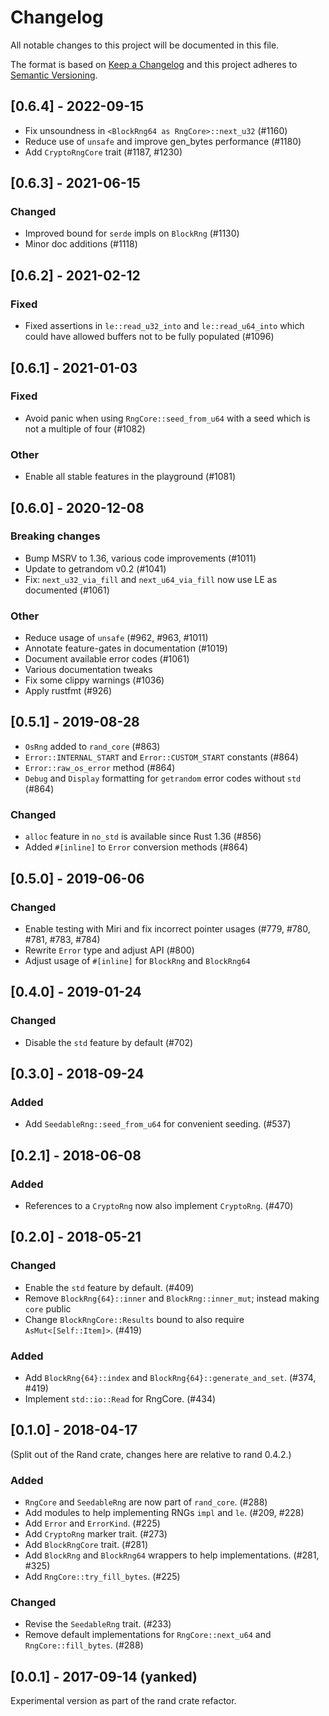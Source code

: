 # Changelog
All notable changes to this project will be documented in this file.

The format is based on [Keep a Changelog](http://keepachangelog.com/en/1.0.0/)
and this project adheres to [Semantic Versioning](https://semver.org/spec/v2.0.0.html).

## [0.6.4] - 2022-09-15
- Fix unsoundness in `<BlockRng64 as RngCore>::next_u32` (#1160)
- Reduce use of `unsafe` and improve gen_bytes performance (#1180)
- Add `CryptoRngCore` trait (#1187, #1230)

## [0.6.3] - 2021-06-15
### Changed
- Improved bound for `serde` impls on `BlockRng` (#1130)
- Minor doc additions (#1118)

## [0.6.2] - 2021-02-12
### Fixed
- Fixed assertions in `le::read_u32_into` and `le::read_u64_into` which could
  have allowed buffers not to be fully populated (#1096)

## [0.6.1] - 2021-01-03
### Fixed
- Avoid panic when using `RngCore::seed_from_u64` with a seed which is not a
  multiple of four (#1082)
### Other
- Enable all stable features in the playground (#1081)

## [0.6.0] - 2020-12-08
### Breaking changes
- Bump MSRV to 1.36, various code improvements (#1011)
- Update to getrandom v0.2 (#1041)
- Fix: `next_u32_via_fill` and `next_u64_via_fill` now use LE as documented (#1061)

### Other
- Reduce usage of `unsafe` (#962, #963, #1011)
- Annotate feature-gates in documentation (#1019)
- Document available error codes (#1061)
- Various documentation tweaks
- Fix some clippy warnings (#1036)
- Apply rustfmt (#926)

## [0.5.1] - 2019-08-28
- `OsRng` added to `rand_core` (#863)
- `Error::INTERNAL_START` and `Error::CUSTOM_START` constants (#864)
- `Error::raw_os_error` method (#864)
- `Debug` and `Display` formatting for `getrandom` error codes without `std` (#864)
### Changed
- `alloc` feature in `no_std` is available since Rust 1.36 (#856)
- Added `#[inline]` to `Error` conversion methods (#864)

## [0.5.0] - 2019-06-06
### Changed
- Enable testing with Miri and fix incorrect pointer usages (#779, #780, #781, #783, #784)
- Rewrite `Error` type and adjust API (#800)
- Adjust usage of `#[inline]` for `BlockRng` and `BlockRng64`

## [0.4.0] - 2019-01-24
### Changed
- Disable the `std` feature by default (#702)

## [0.3.0] - 2018-09-24
### Added
- Add `SeedableRng::seed_from_u64` for convenient seeding. (#537)

## [0.2.1] - 2018-06-08
### Added
- References to a `CryptoRng` now also implement `CryptoRng`. (#470)

## [0.2.0] - 2018-05-21
### Changed
- Enable the `std` feature by default. (#409)
- Remove `BlockRng{64}::inner` and `BlockRng::inner_mut`; instead making `core` public
- Change `BlockRngCore::Results` bound to also require `AsMut<[Self::Item]>`. (#419)
### Added
- Add `BlockRng{64}::index` and `BlockRng{64}::generate_and_set`. (#374, #419)
- Implement `std::io::Read` for RngCore. (#434)

## [0.1.0] - 2018-04-17
(Split out of the Rand crate, changes here are relative to rand 0.4.2.)
### Added
- `RngCore` and `SeedableRng` are now part of `rand_core`. (#288)
- Add modules to help implementing RNGs `impl` and `le`. (#209, #228)
- Add `Error` and `ErrorKind`. (#225)
- Add `CryptoRng` marker trait. (#273)
- Add `BlockRngCore` trait. (#281)
- Add `BlockRng` and `BlockRng64` wrappers to help implementations. (#281, #325)
- Add `RngCore::try_fill_bytes`. (#225)
### Changed
- Revise the `SeedableRng` trait. (#233)
- Remove default implementations for `RngCore::next_u64` and `RngCore::fill_bytes`. (#288)

## [0.0.1] - 2017-09-14 (yanked)
Experimental version as part of the rand crate refactor.
